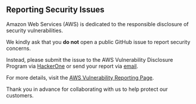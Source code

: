 ## Reporting Security Issues

Amazon Web Services (AWS) is dedicated to the responsible disclosure of security vulnerabilities.  
  
We kindly ask that you **do not** open a public GitHub issue to report security concerns.  
  
Instead, please submit the issue to the AWS Vulnerability Disclosure Program via [HackerOne](https://hackerone.com/aws_vdp) or send your report via [email](mailto:aws-security@amazon.com).  
  
For more details, visit the [AWS Vulnerability Reporting Page](http://aws.amazon.com/security/vulnerability-reporting/).  

Thank you in advance for collaborating with us to help protect our customers.